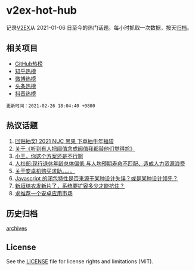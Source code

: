 # v2ex-hot-hub

 记录[V2EX](https://www.v2ex.com/)从 2021-01-06 日至今的热门话题。每小时抓取一次数据，按天[归档](archives)。
 
 ## 相关项目

- [GitHub热榜](https://github.com/lonnyzhang423/github-hot-hub)
- [知乎热榜](https://github.com/lonnyzhang423/zhihu-hot-hub)
- [微博热榜](https://github.com/lonnyzhang423/weibo-hot-hub)
- [头条热榜](https://github.com/lonnyzhang423/toutiao-hot-hub)
- [抖音热榜](https://github.com/lonnyzhang423/douyin-hot-hub)


 `更新时间：2021-02-26 18:04:40 +0800`

## 热议话题

1. [回贴抽奖! 2021 NUC 黑果 下单抽牛年福袋](https://www.v2ex.com/t/756373)
1. [关于《听到有人把阈值念成阀值我都替他们觉得尬》](https://www.v2ex.com/t/756388)
1. [小王，你这个方案还是不行啊](https://www.v2ex.com/t/756365)
1. [人社部:现行退休年龄总体偏低 与人均预期寿命不匹配、造成人力资源浪费](https://www.v2ex.com/t/756455)
1. [关于安卓机购买求助。。。。](https://www.v2ex.com/t/756366)
1. [Javascript 的闭包特性是否来源于某种设计失误？或是某种设计领先？](https://www.v2ex.com/t/756350)
1. [新垣结衣发新片了，系统要扩容多少才能抗住？](https://www.v2ex.com/t/756369)
1. [求推荐一个安卓应用市场](https://www.v2ex.com/t/756343)

## 历史归档

[archives](archives)

## License

See the [LICENSE](LICENSE) file for license rights and limitations (MIT).
